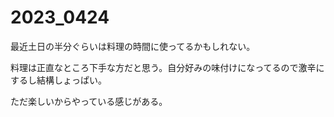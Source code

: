 # 2023_0424

最近土日の半分ぐらいは料理の時間に使ってるかもしれない。

料理は正直なところ下手な方だと思う。自分好みの味付けになってるので激辛にするし結構しょっぱい。

ただ楽しいからやっている感じがある。